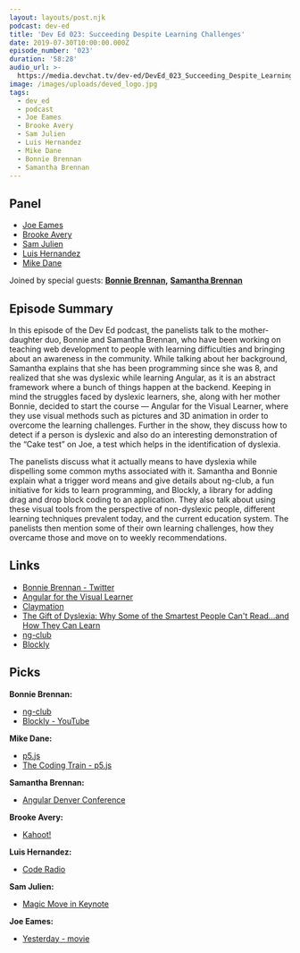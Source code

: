 ```yaml
---
layout: layouts/post.njk
podcast: dev-ed
title: 'Dev Ed 023: Succeeding Despite Learning Challenges'
date: 2019-07-30T10:00:00.000Z
episode_number: '023'
duration: '58:28'
audio_url: >-
  https://media.devchat.tv/dev-ed/DevEd_023_Succeeding_Despite_Learning_Challenges.mp3
image: /images/uploads/deved_logo.jpg
tags:
  - dev_ed
  - podcast
  - Joe Eames
  - Brooke Avery
  - Sam Julien
  - Luis Hernandez
  - Mike Dane
  - Bonnie Brennan
  - Samantha Brennan
---
```

## Panel

* [Joe Eames](https://thinkster.io/)
* [Brooke Avery](https://thinkster.io/)
* [Sam Julien](https://twitter.com/samjulien?lang=en)
* [Luis Hernandez](https://lambdaschool.com/company/)
* [Mike Dane](https://www.mikedane.com/)

Joined by special guests: [**Bonnie Brennan**](https://www.linkedin.com/in/bonniecarson/)**,** [**Samantha Brennan**](https://twitter.com/thelittlestdev?lang=en)

## Episode Summary

In this episode of the Dev Ed podcast, the panelists talk to the mother-daughter duo, Bonnie and Samantha Brennan, who have been working on teaching web development to people with learning difficulties and bringing about an awareness in the community. While talking about her background, Samantha explains that she has been programming since she was 8, and realized that she was dyslexic while learning Angular, as it is an abstract framework where a bunch of things happen at the backend. Keeping in mind the struggles faced by dyslexic learners, she, along with her mother Bonnie, decided to start the course — Angular for the Visual Learner, where they use visual methods such as pictures and 3D animation in order to overcome the learning challenges. Further in the show, they discuss how to detect if a person is dyslexic and also do an interesting demonstration of the “Cake test” on Joe, a test which helps in the identification of dyslexia.

The panelists discuss what it actually means to have dyslexia while dispelling some common myths associated with it. Samantha and Bonnie explain what a trigger word means and give details about ng-club, a fun initiative for kids to learn programming, and Blockly, a library for adding drag and drop block coding to an application. They also talk about using these visual tools from the perspective of non-dyslexic people, different learning techniques prevalent today, and the current education system. The panelists then mention some of their own learning challenges, how they overcame those and move on to weekly recommendations.

## Links

* [Bonnie Brennan - Twitter](https://twitter.com/bonnster75?lang=en) 
* [Angular for the Visual Learner](https://dyslexics-untie.teachable.com/p/angular-for-the-visual-learner)
* [Claymation](https://en.wikipedia.org/wiki/Clay_animation)
* [The Gift of Dyslexia: Why Some of the Smartest People Can't Read...and How They Can Learn](https://www.goodreads.com/book/show/824615.The_Gift_of_Dyslexia)
* [ng-club](https://ngclub.info/)
* [Blockly](https://developers.google.com/blockly/)

## Picks

**Bonnie Brennan:**

* [ng-club ](https://ngclub.info/)
* [Blockly - YouTube ](https://www.youtube.com/watch?v=fu9tqTeL-qs)

**Mike Dane:**

* [p5.js](https://p5js.org/)
* [The Coding Train - p5.js](https://www.youtube.com/watch?v=yPWkPOfnGsw)

**Samantha Brennan:**

* [Angular Denver Conference](https://angulardenver.com/)

**Brooke Avery:**

* [Kahoot!](https://kahoot.it/)

**Luis Hernandez:**

* [Code Radio](https://coderadio.freecodecamp.org/)

**Sam Julien:**

* [Magic Move in Keynote](https://support.apple.com/kb/ph16959?locale=en_US)

**Joe Eames:**

* [Yesterday - movie
  ](https://www.imdb.com/title/tt8079248/)
